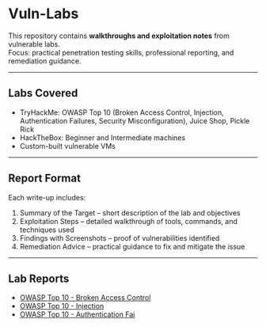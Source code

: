# Vuln-Labs  

This repository contains **walkthroughs and exploitation notes** from vulnerable labs.  
Focus: practical penetration testing skills, professional reporting, and remediation guidance.  

---

## Labs Covered  
- TryHackMe: OWASP Top 10 (Broken Access Control, Injection, Authentication Failures, Security Misconfiguration), Juice Shop, Pickle Rick  
- HackTheBox: Beginner and Intermediate machines  
- Custom-built vulnerable VMs  

---

## Report Format  
Each write-up includes:  
1. Summary of the Target – short description of the lab and objectives  
2. Exploitation Steps – detailed walkthrough of tools, commands, and techniques used  
3. Findings with Screenshots – proof of vulnerabilities identified  
4. Remediation Advice – practical guidance to fix and mitigate the issue  

---

## Lab Reports  
- [OWASP Top 10 - Broken Access Control](OWASP-Top10-Broken-Access-Control.md)  
- [OWASP Top 10 - Injection](OWASP-Top10-Injection.md)  
- [OWASP Top 10 - Authentication Fai]()
